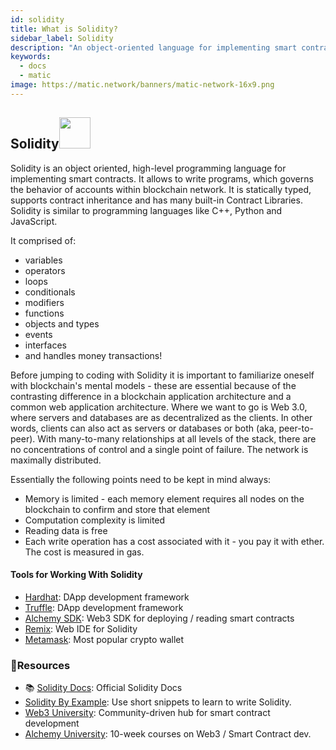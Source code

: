 ```yaml
---
id: solidity
title: What is Solidity?
sidebar_label: Solidity
description: "An object-oriented language for implementing smart contracts."
keywords:
  - docs
  - matic
image: https://matic.network/banners/matic-network-16x9.png 
---
```


## Solidity<img src = 'https://solidity.readthedocs.io/en/v0.6.11/_images/logo.svg' width='50'/> 
Solidity is an object oriented, high-level programming language for implementing smart contracts. It allows to write programs, which governs the behavior of accounts within blockchain network. It is statically typed, supports contract inheritance and has many built-in Contract Libraries. Solidity is similar to programming languages like  C++, Python and JavaScript. 

It comprised of: 
- variables 
- operators
- loops 
- conditionals 
- modifiers
- functions 
- objects and types 
- events
- interfaces 
- and handles money transactions!

Before jumping to coding with Solidity it is important to familiarize oneself with blockchain's mental models - these are essential because of the contrasting difference in a blockchain application architecture and a common web application architecture.
Where we want to go is Web 3.0, where servers and databases are as decentralized as the clients. In other words, clients can also act as servers or databases or both (aka, peer-to-peer). With many-to-many relationships at all levels of the stack, there are no concentrations of control and a single point of failure. The network is maximally distributed.

Essentially the following points need to be kept in mind always:

- Memory is limited - each memory element requires all nodes on the blockchain to confirm and store that element
- Computation complexity is limited
- Reading data is free
- Each write operation has a cost associated with it - you pay it with ether. The cost is measured in gas.

#### Tools for Working With Solidity
- [Hardhat](https://hardhat.org): DApp development framework
- [Truffle](https://trufflesuite.com/): DApp development framework
- [Alchemy SDK](https://docs.alchemy.com/reference/alchemy-sdk-quickstart): Web3 SDK for deploying / reading smart contracts
- [Remix](https://remix-project.org/):  Web IDE for Solidity
- [Metamask](https://metamask.io/): Most popular crypto wallet

### **:scroll:Resources**

- :books: [Solidity Docs](https://solidity.readthedocs.io/): Official Solidity Docs
- [Solidity By Example](https://solidity-by-example.org/): Use short snippets to learn to write Solidity.
- [Web3 University](https://web3.university): Community-driven hub for smart contract development
- [Alchemy University](https://university.alchemy.com/): 10-week courses on Web3 / Smart Contract dev.

